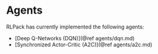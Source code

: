 # Agents

RLPack has currently implemented the following agents: 
- [Deep Q-Networks (DQN)](@ref agents/dqn.md)
- [Synchronized Actor-Critic (A2C)](@ref agents/a2c.md)
